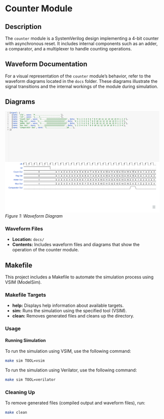 # Counter Module

## Description

The `counter` module is a SystemVerilog design implementing a 4-bit counter with asynchronous reset. It includes internal components such as an adder, a comparator, and a multiplexer to handle counting operations.

## Waveform Documentation

For a visual representation of the `counter` module’s behavior, refer to the waveform diagrams located in the `docs` folder. These diagrams illustrate the signal transitions and the internal workings of the module during simulation.

## Diagrams

![Val Ready Protocol Diagram](docs/Waveform.png)  
*Figure 1: Waveform Diagram*


### Waveform Files

- **Location:** `docs/`
- **Contents:** Includes waveform files and diagrams that show the operation of the counter module.

## Makefile

This project includes a Makefile to automate the simulation process using VSIM (ModelSim).

### Makefile Targets

- **help:** Displays help information about available targets.
- **sim:** Runs the simulation using the specified tool (VSIM).
- **clean:** Removes generated files and cleans up the directory.

### Usage

#### Running Simulation

To run the simulation using VSIM, use the following command:

```bash
make sim TOOL=vsim
```

To run the simulation using Verilator, use the following command:

```bash
make sim TOOL=verilator
```

### Cleaning Up

To remove generated files (compiled output and waveform files), run:

```bash
make clean
```
